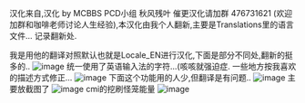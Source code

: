 汉化来自,汉化 by MCBBS PCD小组 秋风残叶 催更汉化请加群 476731621 (欢迎加群和咖啡老师讨论人生经验),本汉化由我个人翻新,主要是Translations里的语言文件...
记录翻新处.

我是用他的翻译对照默认也就是Locale_EN进行汉化,下面是部分不同处,翻新的挺多的..
![image](https://github.com/NEIKI19914/CMI-CMILib-/assets/59737752/b246d330-5861-497c-820b-f8ec3f6dcaff)
统一使用了英语输入法的字符...(咳咳就强迫症.
一些地方按我喜欢的描述方式修正...
![image](https://github.com/NEIKI19914/CMI-CMILib-/assets/59737752/9135bc16-29f4-40af-a17f-1c453b47c286)
下面这个功能用的人少,但翻译是有问题..
![image](https://github.com/NEIKI19914/CMI-CMILib-/assets/59737752/b3196fe1-f063-479c-aeda-051f090e392e)
主要放截图了
![image](https://github.com/NEIKI19914/CMI-CMILib-/assets/59737752/966a3ed4-132d-401a-9e2b-d23037062d8e)
cmi的挖刷怪笼能量
![image](https://github.com/NEIKI19914/CMI-CMILib-/assets/59737752/f43f5c0f-6ba5-47dd-9916-6233bb70e763)
